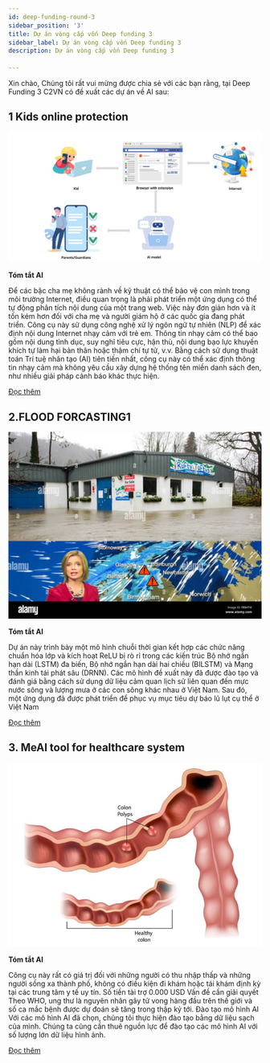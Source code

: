 ```yaml
---
id: deep-funding-round-3
sidebar_position: '3'
title: Dự án vòng cấp vốn Deep funding 3
sidebar_label: Dự án vòng cấp vốn Deep funding 3
description: Dự án vòng cấp vốn Deep funding 3

---
```


Xin chào,
Chúng tôi rất vui mừng được chia sẻ với các bạn rằng, tại Deep Funding 3 C2VN có đề xuất các dự án về AI sau:

## 1 Kids online protection 

![](img/Kids-online-protection1.jpeg)

**Tóm tắt AI**

Để các bậc cha mẹ không rành về kỹ thuật có thể bảo vệ con mình trong môi trường Internet, điều quan trọng là phải phát triển một ứng dụng có thể tự động phân tích nội dung của một trang web. Việc này đơn giản hơn và ít tốn kém hơn đối với cha mẹ và người giám hộ ở các quốc gia đang phát triển. Công cụ này sử dụng công nghệ xử lý ngôn ngữ tự nhiên (NLP) để xác định nội dung Internet nhạy cảm với trẻ em. Thông tin nhạy cảm có thể bao gồm nội dung tình dục, suy nghĩ tiêu cực, hận thù, nội dung bạo lực khuyến khích tự làm hại bản thân hoặc thậm chí tự tử, v.v. Bằng cách sử dụng thuật toán Trí tuệ nhân tạo (AI) tiên tiến nhất, công cụ này có thể xác định thông tin nhạy cảm mà không yêu cầu xây dựng hệ thống tên miền danh sách đen, như nhiều giải pháp cảnh báo khác thực hiện.

[Đọc thêm](https://proposals.deepfunding.ai/graduated/under-review/9df4634e-abd6-4513-9859-bbfde171ab8b)

## 2.FLOOD FORCASTING1

![](img/FLOOD-FORCASTING1.jpeg)

**Tóm tắt AI**

Dự án này trình bày một mô hình chuỗi thời gian kết hợp các chức năng chuẩn hóa lớp và kích hoạt ReLU bị rò rỉ trong các kiến ​​trúc Bộ nhớ ngắn hạn dài (LSTM) đa biến, Bộ nhớ ngắn hạn dài hai chiều (BILSTM) và Mạng thần kinh tái phát sâu (DRNN). Các mô hình đề xuất này đã được đào tạo và đánh giá bằng cách sử dụng dữ liệu cảm quan lịch sử liên quan đến mực nước sông và lượng mưa ở các con sông khác nhau ở Việt Nam. Sau đó, một ứng dụng đã được phát triển để phục vụ mục tiêu dự báo lũ lụt cụ thể ở Việt Nam

[Đọc thêm](https://proposals.deepfunding.ai/graduated/under-review/d458c21a-2f88-4c5d-875d-5d2f8a0d4152)

## 3. MeAI tool for healthcare system

![](img/MeAI-tool-for-healthcare-system.jpeg)

**Tóm tắt AI**

Công cụ này rất có giá trị đối với những người có thu nhập thấp và những người sống xa thành phố, không có điều kiện đi khám hoặc tái khám định kỳ tại các trung tâm y tế uy tín. Số tiền tài trợ 0.000 USD Vấn đề cần giải quyết Theo WHO, ung thư là nguyên nhân gây tử vong hàng đầu trên thế giới và số ca mắc bệnh được dự đoán sẽ tăng trong thập kỷ tới. Đào tạo mô hình AI Với các mô hình AI đã chọn, chúng tôi thực hiện đào tạo bằng dữ liệu sạch của mình. Chúng ta cũng cần thuê nguồn lực để đào tạo các mô hình AI với số lượng lớn dữ liệu hình ảnh.

[Đọc thêm](https://proposals.deepfunding.ai/graduated/under-review/f1d8eb48-62a0-4da7-b700-51323626b228)
